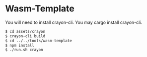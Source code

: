 # Wasm-Template
You will need to install crayon-cli. You may cargo install crayon-cli.
```sh
$ cd assets/crayon
$ crayon-cli build
$ cd ../../tools/wasm-template
$ npm install
$ ./run.sh crayon
```